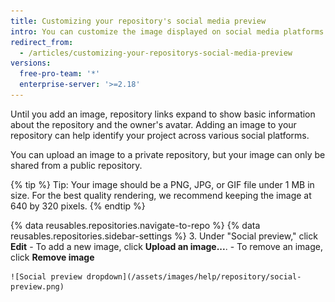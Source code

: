 ```yaml
---
title: Customizing your repository's social media preview
intro: You can customize the image displayed on social media platforms when someone links to your repository.
redirect_from:
  - /articles/customizing-your-repositorys-social-media-preview
versions:
  free-pro-team: '*'
  enterprise-server: '>=2.18'
---
```


Until you add an image, repository links expand to show basic information about the repository and the owner's avatar. Adding an image to your repository can help identify your project across various social platforms.

You can upload an image to a private repository, but your image can only be shared from a public repository.

{% tip %}
Tip: Your image should be a PNG, JPG, or GIF file under 1 MB in size. For the best quality rendering, we recommend keeping the image at 640 by 320 pixels.
{% endtip %}

{% data reusables.repositories.navigate-to-repo %}
{% data reusables.repositories.sidebar-settings %}
3. Under "Social preview," click **Edit**
    - To add a new image, click **Upload an image...**.
    - To remove an image, click **Remove image**

    ![Social preview dropdown](/assets/images/help/repository/social-preview.png)
